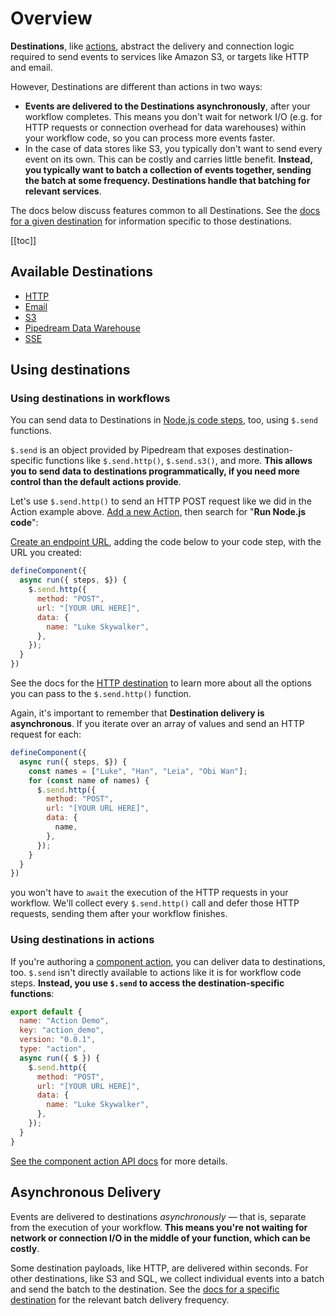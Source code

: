 # Overview

**Destinations**, like [actions](/components/actions/), abstract the delivery and connection logic required to send events to services like Amazon S3, or targets like HTTP and email.

However, Destinations are different than actions in two ways:

- **Events are delivered to the Destinations asynchronously**, after your workflow completes. This means you don't wait for network I/O (e.g. for HTTP requests or connection overhead for data warehouses) within your workflow code, so you can process more events faster.
- In the case of data stores like S3, you typically don't want to send every event on its own. This can be costly and carries little benefit. **Instead, you typically want to batch a collection of events together, sending the batch at some frequency. Destinations handle that batching for relevant services**.

The docs below discuss features common to all Destinations. See the [docs for a given destination](#available-destinations) for information specific to those destinations.

[[toc]]

## Available Destinations

- [HTTP](/destinations/http/)
- [Email](/destinations/email/)
- [S3](/destinations/s3/)
- [Pipedream Data Warehouse](/destinations/sql/)
- [SSE](/destinations/sse/)

## Using destinations

### Using destinations in workflows

You can send data to Destinations in [Node.js code steps](/workflows/steps/code/), too, using `$.send` functions.

`$.send` is an object provided by Pipedream that exposes destination-specific functions like `$.send.http()`, `$.send.s3()`, and more. **This allows you to send data to destinations programmatically, if you need more control than the default actions provide**.

Let's use `$.send.http()` to send an HTTP POST request like we did in the Action example above. [Add a new Action](/components/actions/#adding-a-new-action), then search for "**Run Node.js code**":

[Create an endpoint URL](https://requestbin.com), adding the code below to your code step, with the URL you created:

```javascript
defineComponent({
  async run({ steps, $}) {
    $.send.http({
      method: "POST",
      url: "[YOUR URL HERE]",
      data: {
        name: "Luke Skywalker",
      },
    });
  }
})
```

See the docs for the [HTTP destination](/destinations/http/) to learn more about all the options you can pass to the `$.send.http()` function.

Again, it's important to remember that **Destination delivery is asynchronous**. If you iterate over an array of values and send an HTTP request for each:

```javascript
defineComponent({
  async run({ steps, $}) {
    const names = ["Luke", "Han", "Leia", "Obi Wan"];
    for (const name of names) {
      $.send.http({
        method: "POST",
        url: "[YOUR URL HERE]",
        data: {
          name,
        },
      });
    }
  }
})
```

you won't have to `await` the execution of the HTTP requests in your workflow. We'll collect every `$.send.http()` call and defer those HTTP requests, sending them after your workflow finishes.

### Using destinations in actions

If you're authoring a [component action](/components/actions/), you can deliver data to destinations, too. `$.send` isn't directly available to actions like it is for workflow code steps. **Instead, you use `$.send` to access the destination-specific functions**:

```javascript
export default {
  name: "Action Demo",
  key: "action_demo",
  version: "0.0.1",
  type: "action",
  async run({ $ }) {
    $.send.http({
      method: "POST",
      url: "[YOUR URL HERE]",
      data: {
        name: "Luke Skywalker",
      },
    });
  }
}
```

[See the component action API docs](/components/api/#actions) for more details.

## Asynchronous Delivery

Events are delivered to destinations _asynchronously_ — that is, separate from the execution of your workflow. **This means you're not waiting for network or connection I/O in the middle of your function, which can be costly**.

Some destination payloads, like HTTP, are delivered within seconds. For other destinations, like S3 and SQL, we collect individual events into a batch and send the batch to the destination. See the [docs for a specific destination](#available-destinations) for the relevant batch delivery frequency.

<Footer />
